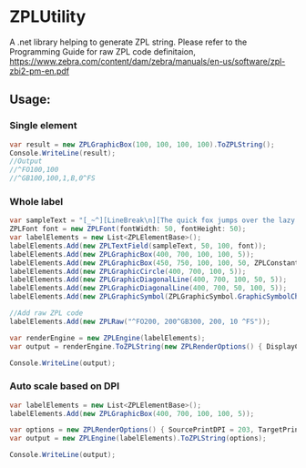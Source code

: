 # ZPLUtility
A .net library helping to generate ZPL string.
Please refer to the Programming Guide for raw ZPL code definitaion, https://www.zebra.com/content/dam/zebra/manuals/en-us/software/zpl-zbi2-pm-en.pdf

## Usage:
### Single element
```C#
var result = new ZPLGraphicBox(100, 100, 100, 100).ToZPLString();
Console.WriteLine(result); 
//Output
//^FO100,100
//^GB100,100,1,B,0^FS
```
### Whole label
```C#
var sampleText = "[_~^][LineBreak\n][The quick fox jumps over the lazy dog.]";
ZPLFont font = new ZPLFont(fontWidth: 50, fontHeight: 50);
var labelElements = new List<ZPLElementBase>();
labelElements.Add(new ZPLTextField(sampleText, 50, 100, font));
labelElements.Add(new ZPLGraphicBox(400, 700, 100, 100, 5));
labelElements.Add(new ZPLGraphicBox(450, 750, 100, 100, 50, ZPLConstants.LineColor.White));
labelElements.Add(new ZPLGraphicCircle(400, 700, 100, 5));
labelElements.Add(new ZPLGraphicDiagonalLine(400, 700, 100, 50, 5));
labelElements.Add(new ZPLGraphicDiagonalLine(400, 700, 50, 100, 5));
labelElements.Add(new ZPLGraphicSymbol(ZPLGraphicSymbol.GraphicSymbolCharacter.RegisteredTradeMark, 600, 600, 50, 50));

//Add raw ZPL code
labelElements.Add(new ZPLRaw("^FO200, 200^GB300, 200, 10 ^FS"));

var renderEngine = new ZPLEngine(labelElements);
var output = renderEngine.ToZPLString(new ZPLRenderOptions() { DisplayComments = true, AddEmptyLineBeforeElementStart = true });

Console.WriteLine(output);
```
### Auto scale based on DPI
```C#
var labelElements = new List<ZPLElementBase>();
labelElements.Add(new ZPLGraphicBox(400, 700, 100, 100, 5));

var options = new ZPLRenderOptions() { SourcePrintDPI = 203, TargetPrintDPI = 300 };
var output = new ZPLEngine(labelElements).ToZPLString(options);

Console.WriteLine(output);
```
